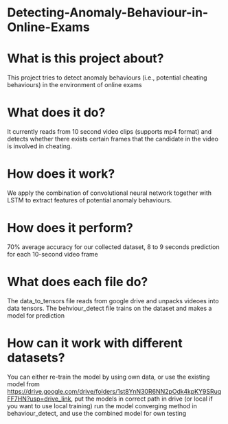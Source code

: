 # Detecting-Anomaly-Behaviour-in-Online-Exams

# What is this project about?
This project tries to detect anomaly behaviours (i.e., potential cheating behaviours) in the environment of online exams

# What does it do?
It currently reads from 10 second video clips (supports mp4 format) and detects whether there exists certain frames that the candidate in the video is involved in cheating.

# How does it work?
We apply the combination of convolutional neural network together with LSTM to extract features of potential anomaly behaviours.

# How does it perform?
70% average accuracy for our collected dataset, 8 to 9 seconds prediction for each 10-second video frame

# What does each file do?
The data_to_tensors file reads from google drive and unpacks videoes into data tensors.
The behviour_detect file trains on the dataset and makes a model for prediction

# How can it work with different datasets?
You can either re-train the model by using own data, or use the existing model from https://drive.google.com/drive/folders/1st8YnN30R6NN2pOdk4kpKY9SRuqFF7HN?usp=drive_link, put the models in correct path in drive (or local if you want to use local training) run the model converging method in behaviour_detect, and use the combined model for own testing
